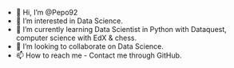 - 👋 Hi, I’m @Pepo92
- 👀 I’m interested in Data Science.
- 🌱 I’m currently learning Data Scientist in Python with Dataquest, computer science with EdX & chess.
- 💞️ I’m looking to collaborate on Data Science.
- 📫 How to reach me - Contact me through GitHub.

<!---
Pepo92/Pepo92 is a ✨ special ✨ repository because its `README.md` (this file) appears on your GitHub profile.
You can click the Preview link to take a look at your changes.
--->
